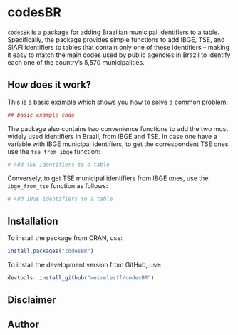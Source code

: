 <!-- README.md is generated from README.Rmd. Please edit that file -->
codesBR
=======

`codesBR` is a package for adding Brazilian municipal identifiers to a
table. Specifically, the package provides simple functions to add IBGE,
TSE, and SIAFI identifiers to tables that contain only one of these
identifiers – making it easy to match the main codes used by public
agencies in Brazil to identify each one of the country’s 5,570
municipalities.

How does it work?
-----------------

This is a basic example which shows you how to solve a common problem:

``` r
## basic example code
```

The package also contains two convenience functions to add the two most
widely used identifiers in Brazil, from IBGE and TSE. In case one have a
variable with IBGE municipal identifiers, to get the correspondent TSE
ones use the `tse_from_ibge` function:

``` r
# Add TSE identifiers to a table
```

Conversely, to get TSE municipal identifiers from IBGE ones, use the
`ibge_from_tse` function as follows:

``` r
# Add IBGE identifiers to a table
```

Installation
------------

To install the package from CRAN, use:

``` r
install.packages("codesBR")
```

To install the development version from GitHub, use:

``` r
devtools::install_github("meirelesff/codesBR")
```

Disclaimer
----------

Author
------
